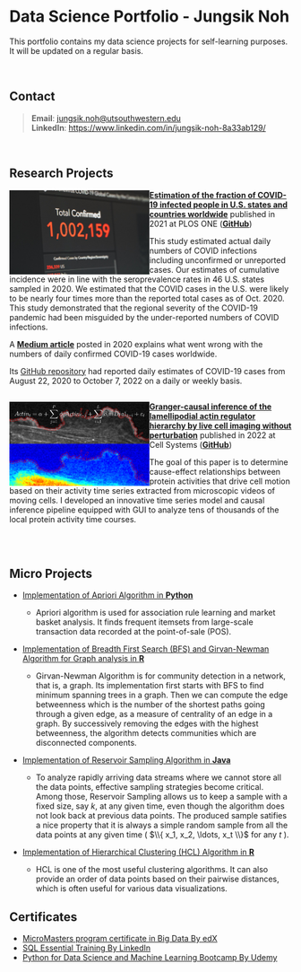 # Data Science Portfolio - Jungsik Noh
This portfolio contains my data science projects for self-learning purposes.
It will be updated on a regular basis.

<p>&nbsp;</p> 


## Contact
> **Email**: jungsik.noh@utsouthwestern.edu     <br />
> **LinkedIn**: https://www.linkedin.com/in/jungsik-noh-8a33ab129/ 

<p>&nbsp;</p>


## Research Projects

<img align="left" width="250" height="150" src="https://github.com/JungsikNoh/Data_Science_Portfolio/blob/main/doc/photo-COVID-unsplash-1585858228804-7caf9961c49d.jpg"> **[Estimation of the fraction of COVID-19 infected people in U.S. states and countries worldwide](https://journals.plos.org/plosone/article?id=10.1371/journal.pone.0246772)** 
published in 2021 at PLOS ONE ([**GitHub**](https://github.com/JungsikNoh/COVID19_Estimated-Size-of-Infectious-Population))

This study estimated actual daily numbers of COVID infections including unconfirmed or unreported cases. 
Our estimates of cumulative incidence were in line with the seroprevalence rates in 46 U.S. states sampled in 2020. 
We estimated that the COVID cases in the U.S. were likely to be nearly four times more than the reported total cases as of Oct. 2020. 
This study demonstrated that the regional severity of the COVID-19 pandemic had been misguided by the under-reported numbers of COVID infections.

A [**Medium article**](https://nohjssunny.medium.com/the-actual-highest-number-of-daily-covid-19-cases-in-the-us-is-estimated-to-be-about-400-000-in-e91bf1cce8e0) posted in 2020 explains what went wrong with the numbers of daily confirmed COVID-19 cases worldwide.

Its [GitHub repository](https://github.com/JungsikNoh/COVID19_Estimated-Size-of-Infectious-Population) had reported daily estimates of COVID-19 cases from August 22, 2020 to October 7, 2022 on a daily or weekly basis. 

##

<img align="left" width="250" height="150" src="https://github.com/JungsikNoh/Data_Science_Portfolio/blob/main/doc/Combined%20Stacks1121-2.png"> [**Granger-causal inference of the lamellipodial actin regulator hierarchy by live cell imaging without perturbation**](https://www.cell.com/cell-systems/pdfExtended/S2405-4712(22)00224-1) published in 2022 at Cell Systems ([**GitHub**](https://github.com/JungsikNoh/Granger-Causality-Analysis-of-Lamellipodia))

The goal of this paper is to determine cause-effect relationships between protein activities that drive cell motion based on their activity time series extracted from microscopic videos of moving cells. 
I developed an innovative time series model and causal inference pipeline equipped with GUI to analyze tens of thousands of the local protein activity time courses. 

##

<br />


## Micro Projects

- [Implementation of Apriori Algorithm in **Python**](MicroProjects/ImplementationAprioriAlgo.md)
  - Apriori algorithm is used for association rule learning and market basket analysis. 
    It finds frequent itemsets from large-scale transaction data recorded at the 
    point-of-sale (POS).
   
- [Implementation of Breadth First Search (BFS) and Girvan-Newman Algorithm for Graph analysis in **R**](https://rpubs.com/JungsikNoh/Implement_GirvanNewman_GraphAnalysis_R)
  - Girvan-Newman Algorithm is for community detection in a network, that is, a graph. 
    Its implementation first starts with BFS to find minimum spanning trees in a graph. 
    Then we can compute the edge betweenness which is the number of the shortest paths going through 
    a given edge, as a measure of centrality of an edge in a graph.
    By successively removing the edges with the highest betweenness, the algorithm detects communities
    which are disconnected components.
   
- [Implementation of Reservoir Sampling Algorithm in **Java**](MicroProjects/Implementation_ReservoirSampling_Java.md)
  - To analyze rapidly arriving data streams where we cannot store all the data points, 
    effective sampling strategies become critical.
    Among those, Reservoir Sampling allows us to keep a sample with a fixed size, say $k$, at any given time, 
    even though the algorithm does not look back at previous data points. 
    The produced sample satifies a nice property that it is always a simple random sample 
    from all the data points at any given time ( $\\{ x_1, x_2, \ldots, x_t \\}$ for any $t$ ).
  
- [Implementation of Hierarchical Clustering (HCL) Algorithm in **R**](https://rpubs.com/JungsikNoh/ImplementHCLinR)
  - HCL is one of the most useful clustering algorithms. 
    It can also provide an order of data points based on their pairwise distances, 
    which is often useful for various data visualizations. 
 
 
## Certificates
- [MicroMasters program certificate in Big Data By edX](https://credentials.edx.org/credentials/07ac775f581a4bc5bcd975d77c26ea1d/)
- [SQL Essential Training By LinkedIn](https://www.linkedin.com/learning/certificates/168041ae26e672180d73d1f7c48d5dec48effbed0aae8b8168a73f572fa2142f) 
- [Python for Data Science and Machine Learning Bootcamp By Udemy](https://www.udemy.com/certificate/UC-6dd2f854-bde5-4dd5-8d39-f3b75804cec7/) 




